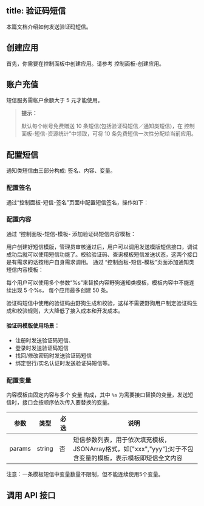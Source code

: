 title: 验证码短信
---

本篇文档介绍如何发送验证码短信。


## 创建应用
首先，你需要在控制面板中创建应用。请参考 控制面板-创建应用。


## 账户充值
短信服务需帐户余额大于 5 元才能使用。

<blockquote class="notice">
  <p><strong>提示：</strong></p>
  默认每个帐号免费赠送 10 条短信(包括验证码短信／通知类短信)，在 控制面板-短信-资源统计”中领取，可将 10 条免费短信一次性分配给当前应用。
</blockquote>


 
## 配置短信

通知类短信由三部分构成: 签名、内容、变量。

### 配置签名

通过“控制面板-短信-签名”页面中配置短信签名，操作如下：


### 配置内容

通过 “控制面板-短信-模板-   添加验证码短信内容模板：

用户创建好短信模版，管理员审核通过后，用户可以调用发送模版短信接口，调试成功后就可以使用短信功能了。校验验证码、查询模板短信发送状态，这两个接口是有需求的话按用户自身需求调用。
通过 “控制面板-短信-模板”页面添加通知类短信内容模板：



每个用户可以使用多个参数“%s”来替换内容野狗通知类模板，模板内容中不能连续出现 5 个%s， 每个应用最多创建 50 条。

验证码短信中使用的验证码由野狗生成和校验，这样不需要野狗用户制定验证码生成和校验规则，大大降低了接入成本和开发成本。

#### 验证码模版使用场景：

- 注册时发送验证码短信、
- 登录时发送验证码短信
- 找回/修改密码时发送验证码短信
- 绑定银行/实名认证时发送验证码短信等。


### 配置变量

内容模板由固定内容与多个 变量 构成，其中 `%s` 为需要接口替换的变量，发送短信时，接口会按顺序依次传入要替换的变量。

|参数           |类型           |必选       |说明|
|--------------|--------------|----------|---|
|params           |string         |否         |短信参数列表，用于依次填充模板，JSONArray格式，如["xxx","yyy"];对于不包含变量的模板，表示模板即短信全文内容|

注意：一条模板短信中变量数量不限制，但不能连续使用5个变量。


## 调用 API 接口